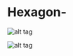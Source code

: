# Hexagon-


![alt tag](http://s33.postimg.org/n7fsyqwkf/ezgif_com_resize.gif)


![alt tag](http://s33.postimg.org/afp9wo9y7/ezgif_com_resize_1.gif)
